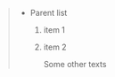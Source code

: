 >  * <span data-source-line="0" class="source-line list-item-line" style="margin:0;"></span> Parent list
> 
>     1. <span data-source-line="2" class="source-line list-item-line" style="margin:0;"></span> item 1
>     2. <span data-source-line="3" class="source-line list-item-line" style="margin:0;"></span> item 2
>
>           Some other texts
>           


<p data-source-line="7" class="source-line empty-line final-line end-of-document" style="margin:0;"></p>

